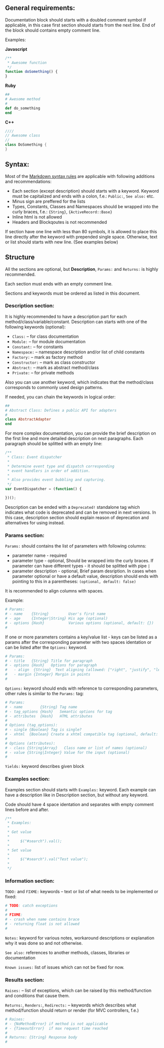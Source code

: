 ## General requirements:

Documentation block should starts with a doubled comment symbol if applicable,
in this case first section should starts from the next line. End of the block
should contains empty comment line.

Examples:

**Javascript**

```js
/**
 * Awesome function
 */
function doSomething() {
}
```

**Ruby**

```ruby
##
# Awesome method
#
def do_something
end
```

**C++**

```cpp
////
// Awesome class
//
class DoSomething {
}
```

## Syntax:

Most of the [Markdown syntax rules](http://daringfireball.net/projects/markdown/syntax)
are applicable with following additions and recommendations:

* Each section (except description) should starts with a keyword. Keyword must
  be capitalized and ends with a colon, f.e.: `Public:`, `See also:` etc.
* Minus sign are preffered for the lists
* Types, Constants, Classes and Namespaces should be wrapped into the curly
  braces, f.e.: `{String}`, `{ActiveRecord::Base}`
* Inline html is not allowed
* Headers and Blockqoutes is not recommended

If section have one line with less than 80 symbols, it is allowed to place this
line directly after the keyword with prepended single space. Otherwise, text or
list should starts with new line. (See examples below)

## Structure

All the sections are optional, but **Description**, `Params:` and `Returns:` is
highly recommended.

Each section must ends with an empty comment line.

Sections and keywords must be ordered as listed in this document.

### Description section:

It is highly recommended to have a description part for each
method/class/variable/constant. Description can starts with one of the following
keywords (optional):

* `Class:` – for class documentation
* `Module:` – for module documentation
* `Constant:` – for constants
* `Namespace:` – namespace description and/or list of child constants
* `Factory:` – mark as factory method
* `Constructor:` – mark as class constructor
* `Abstract:` – mark as abstract method/class
* `Private:` – for private methods

Also you can use another keyword, which indicates that the method/class
corresponds to commonly used design patterns.

If needed, you can chain the keywords in logical order:

```ruby
##
# Abstract Class: Defines a public API for adapters
#
class AbstractAdapter
end
```

For more complex documentation, you can provide the brief description on the
first line and more detailed description on next paragraphs. Each paragraph
should be splitted with an empty line:

```js
/**
 * Class: Event dispatcher
 *
 * Determine event type and dispatch corresponding
 * event handlers in order of addition.
 *
 * Also provides event bubbling and capturing.
 */
var EventDispatcher = (function() {

})();
```

Description can be ended with a `Deprecated!` standalone tag which indicates
what code is deprecated and can be removed in next versions. In this case,
description section should explain reason of deprecation and alternatives for
using instead.

### Params section:

`Params:` should contains the list of parameters with following columns:

* parameter name - required
* parameter type - optional, Should be wrapped into the curly braces. If
  parameter can have different types - it should be splitted with pipe `|`
* parameter description - optional, Brief param desription. In cases when
  parameter optional or have a default value, description should ends with
  pointing to this in a parentheses: `(optional, default: false)`

It is recommended to align columns with spaces.

Example:

```ruby
# Params:
# - name    {String}         User's first name
# - age     {Integer|String} His age (optional)
# - options {Hash}           Various options (optional, default: {})
#
```

If one or more parameters contains a key/value list - keys can be listed as a
params after the corresponding parameter with two spaces identation or can be
listed after the `Options:` keyword.

```ruby
# Params:
# - title   {String} Title for paragraph
# - options {Hash}   Options for paragraph
#   - align  {String}  Text aligning (allowed: ["right", "justify", "left"])
#   - margin {Integer} Margin in points
#
```

`Options:` keyword should ends with reference to corresponding parameters, other
rules is similar to the `Params:` tag:

```ruby
# Params:
# - name        {String} Tag name
# - tag_options {Hash}   Semantic options for tag
# - attributes  {Hash}   HTML attributes
#
# Options (tag_options):
# - single {Boolean} Tag is single?
# - xhtml  {Boolean} Create a xhtml compatible tag (optional, default: false)
#
# Options (attributes):
# - class {String|Array}   Class name or list of names (optional)
# - value {String|Integer} Value for the input (optional)
#
```

`Yields:` keyword describes given block

### Examples section:

Examples section should starts with `Examples:` keyword. Each example can have a
description like in Description section, but without any keyword.

Code should have 4 space identation and separates with empty comment lines
before and after.

```js
/**
 * Examples:
 *
 * Get value
 *
 *     $("#search").val();
 *
 * Set value
 *
 *     $("#search").val("Test value");
 *
 */
```

### Information section:

`TODO:` and `FIXME:` keywords – text or list of what needs to be implemented or
fixed:

```ruby
# TODO: catch exceptions
#
# FIXME:
# - crash when name contains brace
# - returning float is not allowed
#
```

`Notes:` keyword for various notes, workaround descriptions or explanation why
it was done so and not otherwise.

`See also:` references to another methods, classes, libraries or documentation

`Known issues:` list of issues which can not be fixed for now.

### Results section:

`Raises:` – list of exceptions, which can be raised by this method/function and
conditions that cause them.

`Returns:`, `Renders:`, `Redirects:` – keywords which describes what
method/function should return or render (for MVC controllers, f.e.)

```ruby
# Raises:
# - {NoMethodError} if method is not applicable
# - {TimeoutError}  if max request time reached
#
# Returns: {String} Response body
#
```
